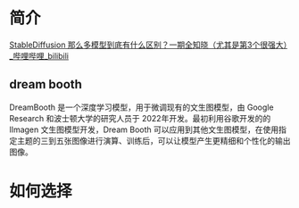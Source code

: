 # 简介
[StableDiffusion 那么多模型到底有什么区别？一期全知晓（尤其是第3个很强大）\_哔哩哔哩\_bilibili](https://www.bilibili.com/video/BV1C84y137mK/?spm_id_from=888.80997.embed_other.whitelist&vd_source=81223299ca5d449a34daaab3e1102d1d)
## dream booth
DreamBooth 是一个深度学习模型，用于微调现有的文生图模型，由 Google Research 和波士顿大学的研究人员于 2022年开发。最初利用谷歌开发的的 lImagen 文生图模型开发，Dream Booth 可以应用到其他文生图模型，在使用指定主题的三到五张图像进行演算、训练后，可以让模型产生更精细和个性化的输出图像。

# 如何选择

